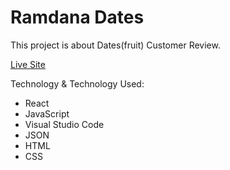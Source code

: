 # Ramdana Dates

This project is about Dates(fruit) Customer Review. 

[Live Site](http://www.google.fr/)



Technology & Technology Used:
* React
* JavaScript
* Visual Studio Code
* JSON
* HTML
* CSS